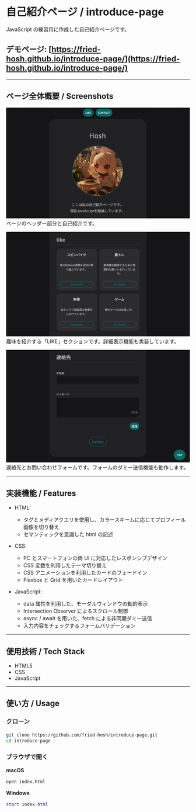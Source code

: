 # 自己紹介ページ / introduce-page

JavaScript の練習用に作成した自己紹介ページです。

## **デモページ**: [https://fried-hosh.github.io/introduce-page/](https://fried-hosh.github.io/introduce-page/)

---

## ページ全体概要 / Screenshots

![ページのヘッダー部分](images/header.png)
ページのヘッダー部分と自己紹介です。

![LIKEセクション](images/section-like.png)
趣味を紹介する「LIKE」セクションです。詳細表示機能も実装しています。

![お問い合わせフォーム](images/footer.png)
連絡先とお問い合わせフォームです。フォームのダミー送信機能も動作します。

---

## 実装機能 / Features

- HTML:

  - <picture>タグとメディアクエリを使用し、カラースキームに応じてプロフィール画像を切り替え
  - セマンティックを意識した html の記述

- CSS:

  - PC とスマートフォンの両 UI に対応したレスポンシブデザイン
  - CSS 変数を利用したテーマ切り替え
  - CSS アニメーションを利用したカードのフェードイン
  - Flexbox と Grid を用いたカードレイアウト

- JavaScript:
  - data 属性を利用した、モーダルウィンドウの動的表示
  - Intersection Observer によるスクロール制御
  - async / await を用いた、fetch による非同期ダミー送信
  - 入力内容をチェックするフォームバリデーション

---

## 使用技術 / Tech Stack

- HTML5
- CSS
- JavaScript

---

## 使い方 / Usage

### クローン

```bash
git clone https://github.com/fried-hosh/introduce-page.git
cd introduce-page
```

### ブラウザで開く

**macOS**

```bash
open index.html
```

**Windows**

```powershell
start index.html
```
